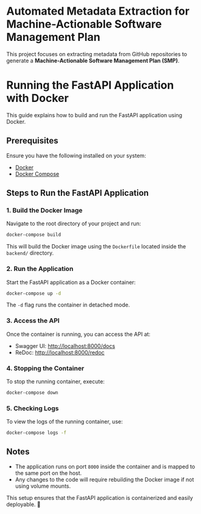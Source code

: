 # Automated Metadata Extraction for Machine-Actionable Software Management Plan

This project focuses on extracting metadata from GitHub repositories to generate a **Machine-Actionable Software Management Plan (SMP)**.

# Running the FastAPI Application with Docker

This guide explains how to build and run the FastAPI application using Docker.

## Prerequisites
Ensure you have the following installed on your system:
- [Docker](https://docs.docker.com/get-docker/)
- [Docker Compose](https://docs.docker.com/compose/install/)

## Steps to Run the FastAPI Application

### 1. Build the Docker Image
Navigate to the root directory of your project and run:
```sh
docker-compose build
```
This will build the Docker image using the `Dockerfile` located inside the `backend/` directory.

### 2. Run the Application
Start the FastAPI application as a Docker container:
```sh
docker-compose up -d
```
The `-d` flag runs the container in detached mode.

### 3. Access the API
Once the container is running, you can access the API at:
- Swagger UI: [http://localhost:8000/docs](http://localhost:8000/docs)
- ReDoc: [http://localhost:8000/redoc](http://localhost:8000/redoc)

### 4. Stopping the Container
To stop the running container, execute:
```sh
docker-compose down
```

### 5. Checking Logs
To view the logs of the running container, use:
```sh
docker-compose logs -f
```

## Notes
- The application runs on port `8000` inside the container and is mapped to the same port on the host.
- Any changes to the code will require rebuilding the Docker image if not using volume mounts.

This setup ensures that the FastAPI application is containerized and easily deployable. 🚀

